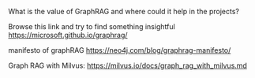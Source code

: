 What is the value of GraphRAG and where could it help in the projects?

Browse this link and try to find something insightful https://microsoft.github.io/graphrag/

manifesto of graphRAG https://neo4j.com/blog/graphrag-manifesto/

Graph RAG with Milvus: https://milvus.io/docs/graph_rag_with_milvus.md
